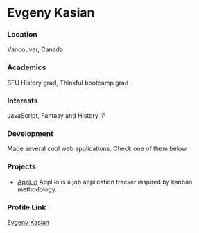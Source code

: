 # Evgeny Kasian

### Location

Vancouver, Canada

### Academics

SFU History grad, Thinkful bootcamp grad

### Interests

JavaScript, Fantasy and History :P

### Development

Made several cool web applications. Check one of them below

### Projects

- [Appl.io](https://github.com/ievgenk/appl.io-client) Appl.io is a job application tracker inspired by kanban methodology.

### Profile Link

[Evgeny Kasian](https://github.com/ievgenk)

